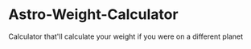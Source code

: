 # Astro-Weight-Calculator
Calculator that'll calculate your weight if you were on a different planet
